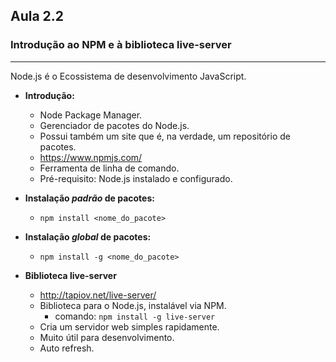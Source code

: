 ## Aula 2.2 
### Introdução ao NPM e à biblioteca live-server
---
Node.js é o Ecossistema de desenvolvimento JavaScript.

- **Introdução:**
	- Node Package Manager.
	- Gerenciador de pacotes do Node.js.
	- Possui também um site que é, na verdade, um repositório de pacotes.
	- https://www.npmjs.com/
	- Ferramenta de linha de comando.
	- Pré-requisito: Node.js instalado e configurado.

- **Instalação *padrão* de pacotes:**
	- `npm install <nome_do_pacote>`

- **Instalação *global* de pacotes:**
	- `npm install -g <nome_do_pacote>`

- **Biblioteca live-server**
	- http://tapiov.net/live-server/
	- Biblioteca para o Node.js, instalável via NPM.
		- comando: `npm install -g live-server`
	- Cria um servidor web simples rapidamente.
	- Muito útil para desenvolvimento.
	- Auto refresh.